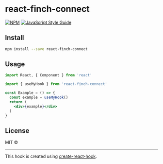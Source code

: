# react-finch-connect

> 

[![NPM](https://img.shields.io/npm/v/react-finch-connect.svg)](https://www.npmjs.com/package/react-finch-connect) [![JavaScript Style Guide](https://img.shields.io/badge/code_style-standard-brightgreen.svg)](https://standardjs.com)

## Install

```bash
npm install --save react-finch-connect
```

## Usage

```jsx
import React, { Component } from 'react'

import { useMyHook } from 'react-finch-connect'

const Example = () => {
  const example = useMyHook()
  return (
    <div>{example}</div>
  )
}
```

## License

MIT © [](https://github.com/)

---

This hook is created using [create-react-hook](https://github.com/hermanya/create-react-hook).
